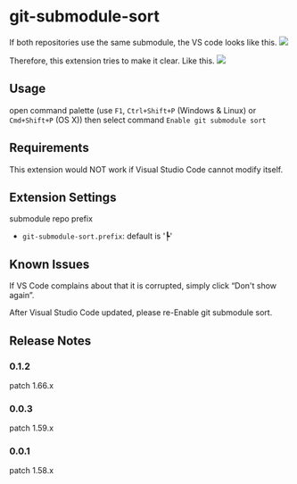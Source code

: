 # git-submodule-sort

If both repositories use the same submodule, the VS code looks like this.
![](https://user-images.githubusercontent.com/2452450/114032085-8f400100-98ae-11eb-8acd-f03e1bf67444.png)

Therefore, this extension tries to make it clear. Like this.
![](https://user-images.githubusercontent.com/2452450/114032112-96670f00-98ae-11eb-8b27-7086bb9d9648.png)

## Usage

open command palette (use `F1`, `Ctrl+Shift+P` (Windows & Linux) or `Cmd+Shift+P` (OS X))
then select command `Enable git submodule sort`

## Requirements

This extension would NOT work if Visual Studio Code cannot modify itself.

## Extension Settings

submodule repo prefix

* `git-submodule-sort.prefix`: default is '┡'

## Known Issues

If VS Code complains about that it is corrupted, simply click “Don't show again”.

After Visual Studio Code updated, please re-Enable git submodule sort.

## Release Notes

### 0.1.2

patch 1.66.x

### 0.0.3

patch 1.59.x

### 0.0.1

patch 1.58.x
